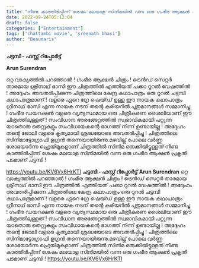 ```yaml
---
title: "നീണ്ട കാത്തിരിപ്പിന്ന് ശേഷം മലയാള സിനിമയിൽ വന്ന ഒരു ഗംഭീര ആക്ഷൻ പ്രകൃതി പടമാണ് ചട്ടമ്പി"
date: 2022-09-24T05:12:04
draft: false
categories: ["Entertainment"]
tags: ['chattambi movie', 'sreenath bhasi']
author: "Beaumaris"
---
```


<strong>ചട്ടമ്പി - ഫസ്റ്റ് റിപ്പോർട്ട്</strong>

<strong>Arun Surendran </strong>

ഒറ്റ വാക്യത്തിൽ പറഞ്ഞാൽ ! ഗംഭീര ആക്ഷൻ ചിത്രം ! ട്രെൻഡ് സെറ്റർ താരമായ ശ്രീനാഥ് ഭാസി ഈ ചിത്രത്തിൽ എത്തിയത് പക്കാ റൂറൽ വേഷത്തിൽ ! അദ്ദേഹം അവതരിപ്പിക്കുന്ന ചിത്രത്തിലെ കേന്ദ്ര കഥാപാത്രം ഒരു റൂറൽ ചട്ടമ്പി കഥാപാത്രമാണ് ! വളരെ ഏറെ ഗ്രേ ഷെയ്ഡ് ഉള്ള ഈ നായക കഥാപാത്രം ഗ്രീനാഥ് ഭാസി എന്ന നായക നടന് തന്റെ കരിയറിൽ പുതുമാനങ്ങൾ സമ്മാനിച്ചു ! ഗംഭീര ഡയറക്ഷൻ വളരെ വ്യത്യസ്ഥമായ ഒരു ചിത്രീകരണ ശൈലിയാണ് ഈ ചിത്രത്തിലുള്ളത് ! സംവിധാന അരങ്ങേറ്റത്തിൽ സ്വഭാവികമായി പറ്റുന്ന യാതൊരു തെറ്റുകളും സംവിധായകന്റെ ഭാഗത്ത് നിന്ന് ഉണ്ടായില്ല ! അദ്ദേഹം തന്റെ ജോലി വളരെ കൃത്യമായി ശ്രദ്ധയോടെ അവതരിപ്പിച്ചു ! ചിത്രത്തിലെ സിനിമാട്ടോഗ്രാഫി ഉഗ്രൻ തന്നെയായിരുന്നു.മഴവില്ല് പോലെ വർണ്ണ ശോഭയാർന്ന ഫ്രെയിമുകളാണ് ചിത്രത്തിൽ സിനിമ ഒരുക്കിയിട്ടുള്ളത് നീണ്ട കാത്തിരിപ്പിന്ന് ശേഷം മലയാള സിനിമയിൽ വന്ന ഒരു ഗംഭീര ആക്ഷൻ പ്രകൃതി പടമാണ് ചട്ടമ്പി !

https://youtu.be/KV6Vx6HrKTI
**ചട്ടമ്പി - ഫസ്റ്റ് റിപ്പോർട്ട്** **Arun Surendran** ഒറ്റ വാക്യത്തിൽ പറഞ്ഞാൽ ! ഗംഭീര ആക്ഷൻ ചിത്രം ! ട്രെൻഡ് സെറ്റർ താരമായ ശ്രീനാഥ് ഭാസി ഈ ചിത്രത്തിൽ എത്തിയത് പക്കാ റൂറൽ വേഷത്തിൽ ! അദ്ദേഹം അവതരിപ്പിക്കുന്ന ചിത്രത്തിലെ കേന്ദ്ര കഥാപാത്രം ഒരു റൂറൽ ചട്ടമ്പി കഥാപാത്രമാണ് ! വളരെ ഏറെ ഗ്രേ ഷെയ്ഡ് ഉള്ള ഈ നായക കഥാപാത്രം ഗ്രീനാഥ് ഭാസി എന്ന നായക നടന് തന്റെ കരിയറിൽ പുതുമാനങ്ങൾ സമ്മാനിച്ചു ! ഗംഭീര ഡയറക്ഷൻ വളരെ വ്യത്യസ്ഥമായ ഒരു ചിത്രീകരണ ശൈലിയാണ് ഈ ചിത്രത്തിലുള്ളത് ! സംവിധാന അരങ്ങേറ്റത്തിൽ സ്വഭാവികമായി പറ്റുന്ന യാതൊരു തെറ്റുകളും സംവിധായകന്റെ ഭാഗത്ത് നിന്ന് ഉണ്ടായില്ല ! അദ്ദേഹം തന്റെ ജോലി വളരെ കൃത്യമായി ശ്രദ്ധയോടെ അവതരിപ്പിച്ചു ! ചിത്രത്തിലെ സിനിമാട്ടോഗ്രാഫി ഉഗ്രൻ തന്നെയായിരുന്നു.മഴവില്ല് പോലെ വർണ്ണ ശോഭയാർന്ന ഫ്രെയിമുകളാണ് ചിത്രത്തിൽ സിനിമ ഒരുക്കിയിട്ടുള്ളത് നീണ്ട കാത്തിരിപ്പിന്ന് ശേഷം മലയാള സിനിമയിൽ വന്ന ഒരു ഗംഭീര ആക്ഷൻ പ്രകൃതി പടമാണ് ചട്ടമ്പി ! https://youtu.be/KV6Vx6HrKTI
